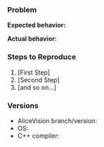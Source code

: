 <!--
Please ask questions ("how do I...?") on the [alicevision@googlegroups.com mail list](http://groups.google.com/group/alicevision)
not by filing issues which are used for bugs and tasks organization.

Please add the label BUG if it is a bug report.
-->

### Problem

<!-- Describe the problem or suggestion here. -->
<!-- Try to use simple and non ambiguous wording. -->

**Expected behavior:**  <!-- What you expected to happen -->

**Actual behavior:**  <!-- What actually happened -->

<!--  If your problem is a broken build, please create a                -->
<!--  [gist](https://gist.github.com) that contains the _full_ verbose  -->
<!--  build log, which you can create like this:                        -->
<!--  ```make clean ; make VERBOSE=1 > build.log```                     -->


### Steps to Reproduce

1. [First Step]
2. [Second Step]
3. [and so on...]


### Versions

* AliceVision branch/version:
* OS: 
* C++ compiler: 

